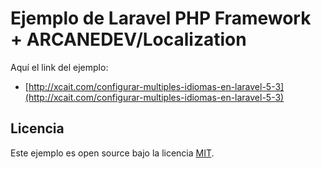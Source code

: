 # Ejemplo de Laravel PHP Framework + ARCANEDEV/Localization

Aquí el link del ejemplo:

* [http://xcait.com/configurar-multiples-idiomas-en-laravel-5-3](http://xcait.com/configurar-multiples-idiomas-en-laravel-5-3)



## Licencia

Este ejemplo es open source bajo la licencia [MIT](http://opensource.org/licenses/MIT).
